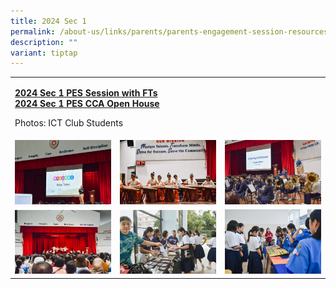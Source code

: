 ```yaml
---
title: 2024 Sec 1
permalink: /about-us/links/parents/parents-engagement-session-resources/
description: ""
variant: tiptap
---
```

<table>
<tbody>
<tr>
<td rowspan="1" colspan="3">
<p><strong><a href="/files/2024/2024_Sec_1_PES_Class_Slides_for_PG.pdf" rel="noopener noreferrer nofollow" target="_blank">2024 Sec 1 PES Session with FTs</a></strong> 
<br><strong><a href="/files/2024/2024_Sec_1_PES_Hall_Slides_for_PG.pdf" rel="noopener noreferrer nofollow" target="_blank">2024 Sec 1 PES CCA Open House</a></strong>
</p>
<p>Photos: ICT Club Students</p>
</td>
</tr>
<tr>
<td rowspan="1" colspan="1">
<div class="isomer-image-wrapper">
<img style="width: 100%" height="auto" width="100%" alt="" src="/images/240106 S1 PES CCA Open House/240106_Sec_1_PES_CCA_Open_House_0005.jpg">
</div>
</td>
<td rowspan="1" colspan="1">
<div class="isomer-image-wrapper">
<img style="width: 100%" height="auto" width="100%" alt="" src="/images/240106 S1 PES CCA Open House/240106_Sec_1_PES_CCA_Open_House_0006.jpg">
</div>
</td>
<td rowspan="1" colspan="1">
<div class="isomer-image-wrapper">
<img style="width: 100%" height="auto" width="100%" alt="" src="/images/240106 S1 PES CCA Open House/240106_Sec_1_PES_CCA_Open_House_0011.jpg">
</div>
</td>
</tr>
<tr>
<td rowspan="1" colspan="1">
<div class="isomer-image-wrapper">
<img style="width: 100%" height="auto" width="100%" alt="" src="/images/240106 S1 PES CCA Open House/240106_Sec_1_PES_CCA_Open_House_0029.jpg">
</div>
</td>
<td rowspan="1" colspan="1">
<div class="isomer-image-wrapper">
<img style="width: 100%" height="auto" width="100%" alt="" src="/images/240106 S1 PES CCA Open House/240106_Sec_1_PES_CCA_Open_House_0063.jpg">
</div>
</td>
<td rowspan="1" colspan="1">
<div class="isomer-image-wrapper">
<img style="width: 100%" height="auto" width="100%" alt="" src="/images/240106 S1 PES CCA Open House/240106_Sec_1_PES_CCA_Open_House_0062.jpg">
</div>
</td>
</tr>
</tbody>
</table>
<p></p>